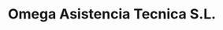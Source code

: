 ---
title: "Omega Asistencia Tecnica S.L."
url: /gijon-xixon/omega-asistencia-tecnica-s-l/
shop: hágalo usted mismo
---